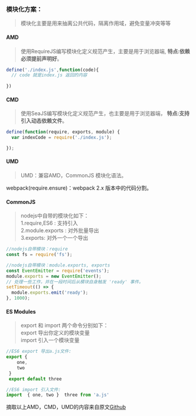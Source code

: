 <!-- markdownlint-disable -->
### 模块化方案：
> 模块化主要是用来抽离公共代码，隔离作用域，避免变量冲突等等

#### AMD
> 使用RequireJS编写模块化定义规范产生，主要是用于浏览器端, **特点:依赖必须提前声明好**。

```js
define('./index.js',function(code){
  // code 就是index.js 返回的内容
  
})
```

#### CMD
> 使用SeaJS编写模块化定义规范产生，也主要是用于浏览器端， **特点:支持引入动态依赖文件**。

```js
define(function(require, exports, module) {
  var indexCode = require('./index.js');

});
```

#### UMD
> UMD：兼容AMD，CommonJS 模块化语法。<br/>

webpack(require.ensure)：webpack 2.x 版本中的代码分割。

#### CommonJS
> nodejs中自带的模块化如下：<br/>
> 1.require,ES6 : 支持引入 <br/>
> 2.module.exports : 对外批量导出 <br/>
> 3.exports: 对外一个一个导出 <br/>

```js
//nodejs自带模块：require
const fs = require('fs');

//nodejs自带模块：module.exports, exports
const EventEmitter = require('events');
module.exports = new EventEmitter();
// 处理一些工作，并在一段时间后从模块自身触发 'ready' 事件。
setTimeout(() => {
  module.exports.emit('ready');
}, 1000);
```

#### ES Modules
> export 和 import 两个命令分别如下：<br/>
> export 导出你定义的模块变量 <br/>
> import 引入一个模块变量 <br/>

```js
//ES6 export 导出a.js文件:
export {
 	one, 
 	two
 }
 export default three

//ES6 import 引入文件:
import  { one, two }  three from 'a.js'
```

摘取以上AMD，CMD，UMD的内容来自原文[Github](https://github.com/Advanced-Frontend/Daily-Interview-Question/issues/28)